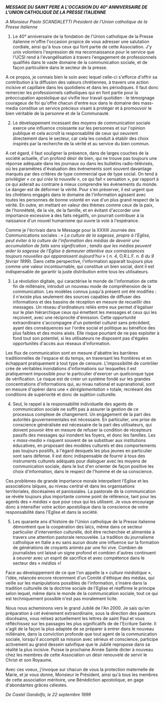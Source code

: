 ***MESSAGE DU SAINT PERE A L'OCCASION DU 40° ANNIVERSAIRE DE L'UNION CATHOLIQUE DE LA PRESSE ITALIENNE***

*A Monsieur Paolo SCANDALETTI Président de l'Union catholique de la Presse italienne*

1. Le 40° anniversaire de la fondation de l'Union catholique de la Presse italienne m'offre l'occasion propice de vous adresser une salutation cordiale, ainsi qu'à tous ceux qui font partie de cette Association. J'y unis volontiers l'expression de ma reconnaissance pour le service que l'UCSI rend à l'évangélisation à travers l'engagement de professionnels qualifiés dans le vaste domaine de la communication sociale, et de façon particulière dans le secteur de la presse.

A ce propos, je connais bien le soin avec lequel celle-ci s'efforce d'offrir sa contribution à la diffusion des valeurs chrétiennes, à travers une action incisive et capillaire dans les quotidiens et dans les périodiques. Il faut donc remercier les professionnels catholiques qui en font partie pour la préoccupation apostolique qui vivifie leur travail quotidien : le témoignage courageux de foi qu'offre chacun d'entre eux dans le domaine des mass-media constitue un service précieux visant à protéger et à promouvoir le bien véritable de la personne et de la Communauté.

2. Le développement incessant des moyens de communication sociale exerce une influence croissante sur les personnes et sur l'opinion publique et cela accroît la responsabilité de ceux qui oeuvrent directement dans le secteur, car cela les conduit à établir des choix inspirés par la recherche de la vérité et au service du bien commun.

A cet égard, il faut souligner la présence, dans de larges couches de la société actuelle, d'un profond désir de bien, qui ne trouve pas toujours une réponse adéquate dans les journaux ou dans les bulletins radio-télévisés, où les paramètres d'évaluation des événements sont souvent davantage marqués par des critères de type commercial que de type social. On tend à privilégier « *ce qui crée la nouvelle* », ce qui fait « sensation », par rapport à ce qui aiderait au contraire à mieux comprendre les événements du monde. Le danger est de déformer la vérité. Pour s'en préserver, il est urgent que les chrétiens engagés dans le domaine de l'information agissent avec toutes les personnes de bonne volonté en vue d'un plus grand respect de la vérité. En outre, en mettant en valeur des thèmes comme ceux de la paix, de l'honnêteté, de la vie, de la famille, et en évitant d'accorder une importance excessive à des faits négatifs, on pourrait contribuer à la naissance d'un nouvel humanisme qui ouvre la voie à l'espérance.

Comme je l'écrivais dans le Message pour la XXXIII Journée des Communications sociales : « *La culture de la sagesse, propre à l'Eglise, peut éviter à la culture de l'information des médias de devenir une accumulation de faits sans signification ; tandis que les médias peuvent aider la sagesse de l'Eglise à demeurer attentive aux connaissances toujours nouvelles qui apparaissent aujourd'hui* » ( *n. 4*, O.R.L.F. *n. 6 du 9 février 1999*). Dans cette perspective, l'information apparaît toujours plus comme une valeur incontournable, qui constitue un bien social, dont il est indispensable de garantir la juste distribution entre tous les utilisateurs.

3. La révolution digitale, qui caractérise le monde de l'information de cette fin de millénaire, introduit un nouveau mode de compréhension de la communication. Les modèles connus jusqu'à présent ont été modifiés : il n'existe plus seulement des sources capables de diffuser des informations et des bassins de réception en mesure de recueillir des messages. Un réseau d'ordinateurs reliés entre eux permet d'égaliser sur le plan hiérarchique ceux qui émettent les messages et ceux qui les reçoivent, avec une réciprocité d'émission. Cette opportunité extraordinaire s'accompagne d'un potentiel culturel sans précédent, ayant des conséquences sur l'ordre social et politique au bénéfice des plus faibles et des moins aisés. Elle risque pourtant de ne pas exploiter à fond tout son potentiel, si les utilisateurs ne disposent pas d'égales opportunités d'accès aux réseaux d'information.

Les flux de communication sont en mesure d'abattre les barrières traditionnelles de l'espace et du temps, en traversant les frontières et en échappant pratiquement à tout type de censure. L'impossibilité de contrôler crée de véritables inondations d'informations sur lesquelles il est pratiquement impossible pour le particulier d'exercer un quelconque type de vérification. Le risque est de créer un système fondé sur les grandes concentrations d'informations qui, au nivau national et supranational, sont en mesure d'opérer dans une « *déréglementation* » totale, recréeant des conditions de supériorité et donc de sujétion culturelle.

4. Seul, le rappel à la responsabilité individuelle des agents de communication sociale ne suffit pas à assurer la gestion de ce processus complexe de changement. Un engagement de la part des autorités gouvernementales est nécessaire. En particulier, une prise de conscience généralisée est nécessaire de la part des utilisateurs, qui doivent pouvoir être en mesure de refuser la condition de récepteurs passifs des messages qui inondent les foyers, et donc les familles. Les « *mass-media* » risquent souvent de se substituer aux institutions éducatives, en proposant des modèles culturels et des comportements pas toujours positifs, à l'égard desquels les plus jeunes en particulier sont sans défense. Il est donc indispensable de fournir à tous des instruments culturels adéquats pour dialoguer avec les moyens de communication sociale, dans le but d'en orienter de façon positive les choix d'information, dans le respect de l'homme et de sa conscience.

Ces problèmes de grande importance morale interpellent l'Eglise et les associations laïques, au niveau central et dans les organisations territoriales, diocésaines et paroissiales. La pastorale de la communication se révèle toujours plus importante comme point de référence, tant pour les agents des « *médias* » que pour ceux qui les utilisent. Je vous encourage donc à intensifier votre action apostolique dans la conscience de votre responsabilité dans l'Eglise et dans la société.

5. Les quarante ans d'histoire de l'Union catholique de la Presse italienne démontrent que la coopération des laïcs, même dans ce secteur particulier d'intervention culturelle, doit être recherchée et alimentée à travers une attention pastorale renouvelée. La tradition du journalisme catholique en Italie a eu sans aucun doute une influence sur la formation de générations de croyants animés par une foi vive. Combien de journalistes ont laissé un signe profond et combien d'autres continuent à oeuvrer avec un esprit de sacrifice et avec compétence dans le secteur des « *médias* »!

Face au développement de ce que l'on appelle la « *culture médiatique* », l'idée, relancée encore récemment d'un Comité d'éthique des médias, qui veille sur les manipulations possibles de l'information, s'insère dans la tradition culturelle de la doctrine sociale de l'Eglise et réaffirme le principe selon lequel, même dans le monde de la communication sociale, tout ce qui est techniquement possible n'est pas moralement licite.

Nous nous acheminons vers le grand Jubilé de l'An 2000. Je sais qu'en préparation à cet événement extraordinaire, sous la direction des pasteurs diocésains, vous relisez actuellement les lettres de saint Paul et vous réfléchissez sur les passages les plus significatifs de de l'Ecriture Sainte. Il s'agit de la façon la plus adaptée de se préparer à entrer dans le nouveau millénaire, dans la conviction profonde que tout agent de la communication sociale, lorsqu'il accomplit sa mission avec sérieux et conscience, participe activement au grand dessein salvifique que le Jubilé repropose dans sa réalité la plus incisive. Puisse la prochaine Année Sainte dicter à nouveau chez les membres de cette Association un désir renouvelé de servir le Christ et son Royaume.

Avec ces voeux, j'invoque sur chacun de vous la protection maternelle de Marie, et je vous donne, Monsieur le Président, ainsi qu'à tous les membres de cette association méritoire, une Bénédiction apostolique, en gage d'abondantes grâces célestes.

*De Castel Gandolfo, le 22 septembre 1999*